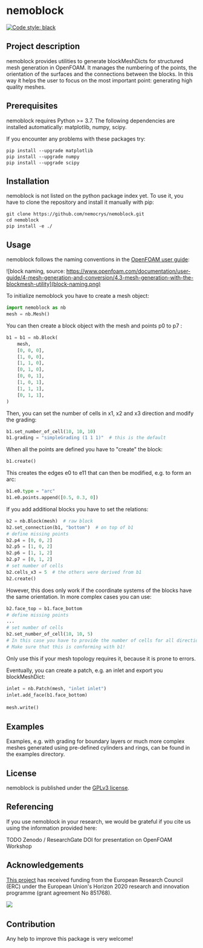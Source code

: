 # nemoblock
[![Code style: black](https://img.shields.io/badge/code%20style-black-000000.svg)](https://github.com/psf/black)

## Project description

nemoblock provides utilities to generate blockMeshDicts for structured mesh generation in OpenFOAM. It manages the numbering of the points, the orientation of the surfaces and the connections between the blocks. In this way it helps the user to focus on the most important point: generating high quality meshes.

## Prerequisites

nemoblock requires Python >= 3.7. The following dependencies are installed automatically: matplotlib, numpy, scipy.

If you encounter any problems with these packages try:

```shell
pip install --upgrade matplotlib
pip install --upgrade numpy
pip install --upgrade scipy
```

## Installation

nemoblock is not listed on the python package index yet. To use it, you have to clone the repository and install it manually with pip:

```shell
git clone https://github.com/nemocrys/nemoblock.git
cd nemoblock
pip install -e ./
```

## Usage

nemoblock follows the naming conventions in the [OpenFOAM user guide](https://www.openfoam.com/documentation/user-guide/4-mesh-generation-and-conversion/4.3-mesh-generation-with-the-blockmesh-utility):

![block naming, source: https://www.openfoam.com/documentation/user-guide/4-mesh-generation-and-conversion/4.3-mesh-generation-with-the-blockmesh-utility](block-naming.png)

To initialize nemoblock you have to create a mesh object:

```python
import nemoblock as nb
mesh = nb.Mesh()
```

You can then create a block object with the mesh and points p0 to p7 :

```python
b1 = b1 = nb.Block(
    mesh,
    [0, 0, 0],
    [1, 0, 0],
    [1, 1, 0],
    [0, 1, 0],
    [0, 0, 1],
    [1, 0, 1],
    [1, 1, 1],
    [0, 1, 1],
)
```

Then, you can set the number of cells in x1, x2 and x3 direction and modify the grading:

```python
b1.set_number_of_cell(10, 10, 10)
b1.grading = "simpleGrading (1 1 1)"  # this is the default
```

When all the points are defined you have to "create" the block:
```python
b1.create()
```

This creates the edges e0 to e11 that can then be modified, e.g. to form an arc:
```python
b1.e0.type = "arc"
b1.e0.points.append([0.5, 0.3, 0])
```

If you add additional blocks you have to set the relations:
```python
b2 = nb.Block(mesh)  # raw block
b2.set_connection(b1, "bottom")  # on top of b1
# define missing points
b2.p4 = [0, 0, 2]
b2.p5 = [1, 0, 2]
b2.p6 = [1, 1, 2]
b2.p7 = [0, 1, 2]
# set number of cells
b2.cells_x3 = 5  # the others were derived from b1
b2.create()
```

However, this does only work if the coordinate systems of the blocks have the same orientation. In more complex cases you can use:

```python
b2.face_top = b1.face_bottom
# define missing points
...
# set number of cells
b2.set_number_of_cell(10, 10, 5) 
# In this case you have to provide the number of cells for all directions.
# Make sure that this is conforming with b1!
```

Only use this if your mesh topology requires it, because it is prone to errors.

Eventually, you can create a patch, e.g. an inlet and export you blockMeshDict:
```python
inlet = nb.Patch(mesh, "inlet inlet")
inlet.add_face(b1.face_bottom)

mesh.write()
```

## Examples

Examples, e.g. with grading for boundary layers or much more complex meshes generated using pre-defined cylinders and rings, can be found in the examples directory.

## License

nemoblock is published under the [GPLv3 license](https://www.gnu.org/licenses/gpl-3.0.html).

## Referencing

If you use nemoblock in your research, we would be grateful if you cite us using the information provided here:

TODO Zenodo / ResearchGate DOI for presentation on OpenFOAM Workshop

## Acknowledgements

[This project](https://www.researchgate.net/project/NEMOCRYS-Next-Generation-Multiphysical-Models-for-Crystal-Growth-Processes) has received funding from the European Research Council (ERC) under the European Union's Horizon 2020 research and innovation programme (grant agreement No 851768).

<img src="https://raw.githubusercontent.com/nemocrys/pyelmer/master/EU-ERC.png">

## Contribution

Any help to improve this package is very welcome!
